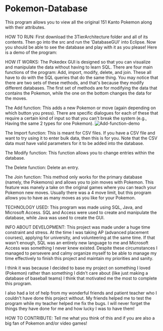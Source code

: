 # Pokemon-Database
This program allows you to view all the original 151 Kanto Pokemon along with their attributes. 

HOW TO RUN:
First download the 3TierArchitecture folder and all of its contents. Then go into the src and run the 'DatabaseGUI' into Eclipse.
Now you should be able to see the database and play with it as you please!
Here is a demo of the program:

HOW IT WORKS:
The Pokedex GUI is designed so that you can visualize and manipulate the data without having to learn SQL. There are four main functions
of the program: Add, import, modify, delete, and join. These all have to do with the SQL queries that do the same thing. You may notice
that there are two sets of these methods, and that's because they modify different databases. The first set of methods are for modifying
the data that contains the Pokemon, while the one on the bottom changes the data for the moves.

The Add function: This adds a new Pokemon or move (again depending on which button you press). There are specific dialogues for each of these
that require a certain kind of input so that you can't break the system (e.g., Having the same 2 types for one Pokemon).
![Add-function-demo](https://user-images.githubusercontent.com/59658246/93865067-056a7680-fc83-11ea-8e5f-69afdd6bf10c.gif)

The Import function: This is meant for CSV files. If you have a CSV file and want to try using it to enter bulk data, then this is for you.
Note that the CSV data must have valid parameters for it to be added into the database.

The Modify function: This function allows you to change entries within the database.

The Delete function: Delete an entry. 

The Join function: This method only works for the primary database (namely, the Pokemons) and allows you to join moves with Pokemon. This feature
was manely a take on the original games where you can teach your Pokemon new moves. Usually there was a 4 move limit, but this program allows you
to have as many moves as you like for your Pokemon. 

TECHNOLOGY USED:
This program was made using SQL, Java, and Microsoft Access. SQL and Access were used to create and manipulate the
database, while Java was used to create the GUI. 

INFO ABOUT DEVELOPMENT:
This project was made under a huge time constraint and stress. At the time I was taking AP (advanced placement courses), applying
for university, and volunteering at the same time. If that wasn't enough, SQL was an entirely new language to me and Microsoft Access
was something I never knew existed. Despite these circumstances I managed to persevere and calmy organize myself to be able to 
manage my time effectively to finish this project and maintain my priorities and sanity. 

I think it was because I decided to base my project on something I loved (Pokemon) rather than something I didn't care
about (like just making a database of baseball teams) I think that motivated me the most to complete this program.

I also had a lot of help from my wonderful friends and patient teacher who I couldn't have done this project without. My friends helped
me to test the program while my teacher helped me fix the bugs. I will never forget the things they have done for me and how lucky
I was to have them!


HOW TO CONTRIBUTE:
Tell me what you think of this and if you are also a big fan of Pokemon and/or video games!
